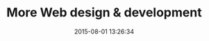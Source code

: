 ---
layout: work
title: 'More Web design & development'
categories: work
date: 2015-08-01 13:26:34
thumbnail: 'images/thumbs/cleartune.jpg'
permalink: /work/cleartune
hero: 'http://placekitten.com/1200/1000' 
color: '#8D9389'
---